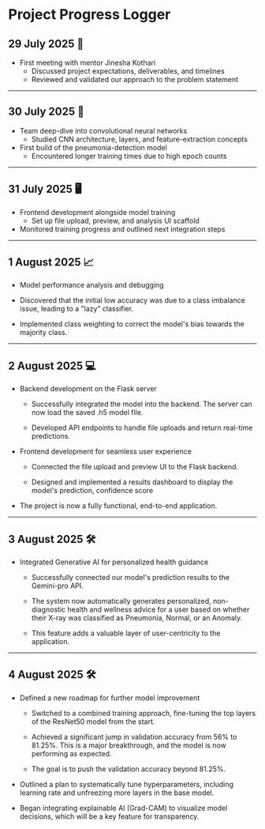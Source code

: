 # Project Progress Logger

## 29 July 2025 🤝

- First meeting with mentor Jinesha Kothari  
  - Discussed project expectations, deliverables, and timelines  
  - Reviewed and validated our approach to the problem statement  

---

## 30 July 2025 🧠

- Team deep-dive into convolutional neural networks  
  - Studied CNN architecture, layers, and feature-extraction concepts  
- First build of the pneumonia-detection model  
  - Encountered longer training times due to high epoch counts  

---

## 31 July 2025 🖥️

- Frontend development alongside model training  
  - Set up file upload, preview, and analysis UI scaffold  
- Monitored training progress and outlined next integration steps  

---

## 1 August 2025 📈

- Model performance analysis and debugging

- Discovered that the initial low accuracy was due to a class imbalance issue, leading to a "lazy" classifier.

- Implemented class weighting to correct the model's bias towards the majority class.

---

## 2 August 2025 💻

- Backend development on the Flask server

  - Successfully integrated the model into the backend. The server can now load the saved .h5 model file.

  - Developed API endpoints to handle file uploads and return real-time predictions.

- Frontend development for seamless user experience

  - Connected the file upload and preview UI to the Flask backend.

  - Designed and implemented a results dashboard to display the model's prediction, confidence score

- The project is now a fully functional, end-to-end application.

---

## 3 August 2025 🛠️

- Integrated Generative AI for personalized health guidance

  - Successfully connected our model's prediction results to the Gemini-pro API.

  - The system now automatically generates personalized, non-diagnostic health and wellness advice for a user based on whether their X-ray was           classified as Pneumonia, Normal, or an Anomaly.

  - This feature adds a valuable layer of user-centricity to the application.

---

## 4 August 2025 🛠️

- Defined a new roadmap for further model improvement
  
  - Switched to a combined training approach, fine-tuning the top layers of the ResNet50 model from the start.
  
  - Achieved a significant jump in validation accuracy from 56% to 81.25%. This is a major breakthrough, and the model is now performing as expected.

  - The goal is to push the validation accuracy beyond 81.25%.

- Outlined a plan to systematically tune hyperparameters, including learning rate and unfreezing more layers in the base model.

- Began integrating explainable AI (Grad-CAM) to visualize model decisions, which will be a key feature for transparency.










